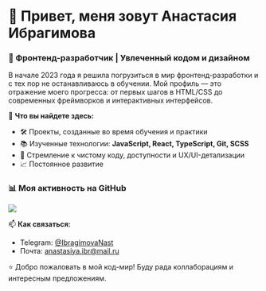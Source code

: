 # 👋 Привет, меня зовут Анастасия Ибрагимова  

### 🚀 Фронтенд-разработчик | Увлеченный кодом и дизайном  

В начале 2023 года я решила погрузиться в мир фронтенд-разработки и с тех пор не останавливаюсь в обучении. Мой профиль — это отражение моего прогресса: от первых шагов в HTML/CSS до современных фреймворков и интерактивных интерфейсов.  

🔹 **Что вы найдете здесь:**  
- 🛠️ Проекты, созданные во время обучения и практики  
- 📚 Изученные технологии: **JavaScript, React, TypeScript, Git, SCSS**  
- 🎯 Стремление к чистому коду, доступности и UX/UI-детализации  
- 📈 Постоянное развитие

### 📊 Моя активность на GitHub  

![](http://github-profile-summary-cards.vercel.app/api/cards/repos-per-language?username=IbragimovaN&theme=default)  

📫 **Как связаться:**  
- Telegram: [@IbragimovaNast](https://t.me/@IbragimovaNast)  
- Почта: anastasiya.ibr@mail.ru
 

⭐ Добро пожаловать в мой код-мир! Буду рада коллаборациям и интересным предложениям.  
